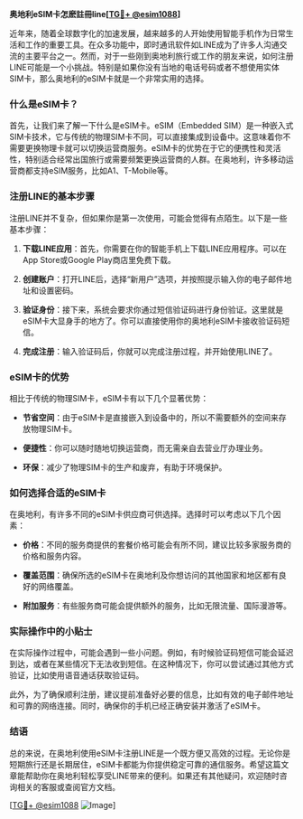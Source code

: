 **奥地利eSIM卡怎麽註冊line[[TG💪+ @esim1088](https://t.me/s/esim1088)]**

近年来，随着全球数字化的加速发展，越来越多的人开始使用智能手机作为日常生活和工作的重要工具。在众多功能中，即时通讯软件如LINE成为了许多人沟通交流的主要平台之一。然而，对于一些刚到奥地利旅行或工作的朋友来说，如何注册LINE可能是一个小挑战。特别是如果你没有当地的电话号码或者不想使用实体SIM卡，那么奥地利的eSIM卡就是一个非常实用的选择。

### 什么是eSIM卡？

首先，让我们来了解一下什么是eSIM卡。eSIM（Embedded SIM）是一种嵌入式SIM卡技术，它与传统的物理SIM卡不同，可以直接集成到设备中。这意味着你不需要更换物理卡就可以切换运营商服务。eSIM卡的优势在于它的便携性和灵活性，特别适合经常出国旅行或需要频繁更换运营商的人群。在奥地利，许多移动运营商都支持eSIM服务，比如A1、T-Mobile等。

### 注册LINE的基本步骤

注册LINE并不复杂，但如果你是第一次使用，可能会觉得有点陌生。以下是一些基本步骤：

1. **下载LINE应用**：首先，你需要在你的智能手机上下载LINE应用程序。可以在App Store或Google Play商店里免费下载。
   
2. **创建账户**：打开LINE后，选择“新用户”选项，并按照提示输入你的电子邮件地址和设置密码。

3. **验证身份**：接下来，系统会要求你通过短信验证码进行身份验证。这里就是eSIM卡大显身手的地方了。你可以直接使用你的奥地利eSIM卡接收验证码短信。

4. **完成注册**：输入验证码后，你就可以完成注册过程，并开始使用LINE了。

### eSIM卡的优势

相比于传统的物理SIM卡，eSIM卡有以下几个显著优势：

- **节省空间**：由于eSIM卡是直接嵌入到设备中的，所以不需要额外的空间来存放物理SIM卡。
  
- **便捷性**：你可以随时随地切换运营商，而无需亲自去营业厅办理业务。

- **环保**：减少了物理SIM卡的生产和废弃，有助于环境保护。

### 如何选择合适的eSIM卡

在奥地利，有许多不同的eSIM卡供应商可供选择。选择时可以考虑以下几个因素：

- **价格**：不同的服务商提供的套餐价格可能会有所不同，建议比较多家服务商的价格和服务内容。
  
- **覆盖范围**：确保所选的eSIM卡在奥地利及你想访问的其他国家和地区都有良好的网络覆盖。

- **附加服务**：有些服务商可能会提供额外的服务，比如无限流量、国际漫游等。

### 实际操作中的小贴士

在实际操作过程中，可能会遇到一些小问题。例如，有时候验证码短信可能会延迟到达，或者在某些情况下无法收到短信。在这种情况下，你可以尝试通过其他方式验证，比如使用语音通话获取验证码。

此外，为了确保顺利注册，建议提前准备好必要的信息，比如有效的电子邮件地址和可靠的网络连接。同时，确保你的手机已经正确安装并激活了eSIM卡。

### 结语

总的来说，在奥地利使用eSIM卡注册LINE是一个既方便又高效的过程。无论你是短期旅行还是长期居住，eSIM卡都能为你提供稳定可靠的通信服务。希望这篇文章能帮助你在奥地利轻松享受LINE带来的便利。如果还有其他疑问，欢迎随时咨询相关的客服或查阅官方文档。

[[TG💪+ @esim1088](https://t.me/s/esim1088) ![Image](https://i.postimg.cc/4NQfJmqS/Snipaste-2025-05-13-00-14-12.png)]